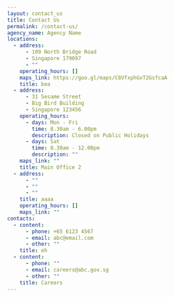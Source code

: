 ```yaml
---
layout: contact_us
title: Contact Us
permalink: /contact-us/
agency_name: Agency Name
locations:
  - address:
      - 109 North Bridge Road
      - Singapore 179097
      - ""
    operating_hours: []
    maps_link: https://goo.gl/maps/C8VfxphGxT2GsfcaA
    title: bea
  - address:
      - 31 Sesame Street
      - Big Bird Building
      - Singapore 123456
    operating_hours:
      - days: Mon - Fri
        time: 8.30am - 6.00pm
        description: Closed on Public Holidays
      - days: Sat
        time: 8.30am - 12.00pm
        description: ""
    maps_link: ""
    title: Main Office 2
  - address:
      - ""
      - ""
      - ""
    title: aaaa
    operating_hours: []
    maps_link: ""
contacts:
  - content:
      - phone: +65 6123 4567
      - email: abc@email.com
      - other: ""
    title: eh
  - content:
      - phone: ""
      - email: careers@abc.gov.sg
      - other: ""
    title: Careers
---
```

